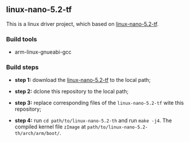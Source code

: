 ## linux-nano-5.2-tf
This is a linux driver project, which based on [linux-nano-5.2-tf](https://github.com/Lichee-Pi/linux/tree/nano-5.2-tf).

### Build tools
- arm-linux-gnueabi-gcc

### Build steps
- **step 1:** download the [linux-nano-5.2-tf](https://github.com/Lichee-Pi/linux/tree/nano-5.2-tf) to the local path;

- **step 2:** dclone this repository to the local path;
- **step 3:** replace corresponding files of the `linux-nano-5.2-tf` wite this repository;
- **step 4:** run `cd path/to/linux-nano-5.2-th` and run `make -j4`. The compiled kernel file `zImage` at `path/to/linux-nano-5.2-th/arch/arm/boot/`.

